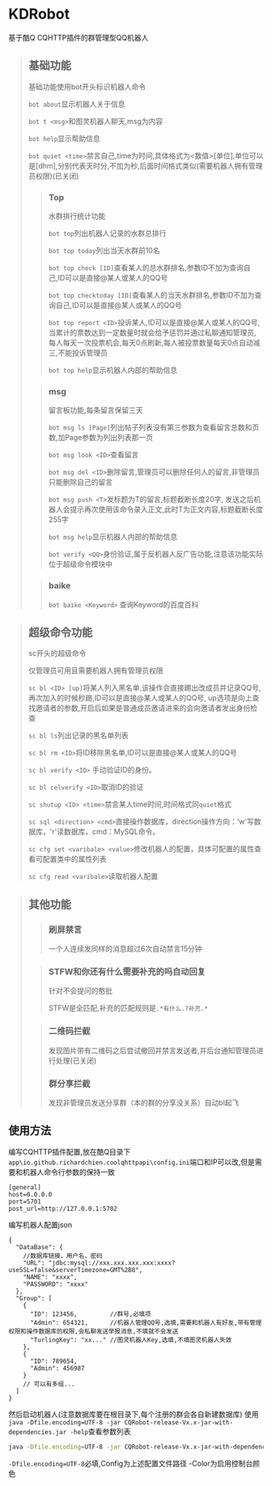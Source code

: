 # KDRobot

基于酷Q CQHTTP插件的群管理型QQ机器人

>## 基础功能
>
>基础功能使用bot开头标识机器人命令
>
>`bot about`显示机器人关于信息
>
>`bot t <msg>`和图灵机器人聊天,msg为内容
>
>`bot help`显示帮助信息
>
>`bot quiet <time>`禁言自己,time为时间,具体格式为<数值>[单位],单位可以是[dhm],分别代表天时分,不加为秒,后面时间格式类似(需要机器人拥有管理员权限)(已关闭)
>
>> ### Top
>>水群排行统计功能
>>
>>`bot top`列出机器人记录的水群总排行
>>
>>`bot top today`列出当天水群前10名
>>
>>`bot top check [ID]`查看某人的总水群排名,参数ID不加为查询自己,ID可以是直接@某人或某人的QQ号
>>
>>`bot top checktoday [ID]`查看某人的当天水群排名,参数ID不加为查询自己,ID可以是直接@某人或某人的QQ号
>>
>>`bot top report <ID>`投诉某人,ID可以是直接@某人或某人的QQ号,当累计的票数达到一定数量时就会给予惩罚并通过私聊通知管理员,
>>每人每天一次投票机会,每天0点刷新,每人被投票数量每天0点自动减三,不能投诉管理员
>>
>>`bot top help`显示机器人内部的帮助信息
>
>
>> ### msg
>> 留言板功能,每条留言保留三天
>>
>>`bot msg ls [Page]`列出帖子列表没有第三参数为查看留言总数和页数,加Page参数为列出列表那一页
>>
>>`bot msg look <ID>`查看留言
>>
>>`bot msg del <ID>`删除留言,管理员可以删除任何人的留言,非管理员只能删除自己的留言
>>
>>`bot msg push <T>`发标题为T的留言,标题截断长度20字,
>>发送之后机器人会提示再次使用该命令录入正文,此时T为正文内容,标题截断长度255字
>>
>>`bot msg help`显示机器人内部的帮助信息
>>
>>`bot verify <QQ>`身份验证,属于反机器人反广告功能,注意该功能实际位于超级命令模块中
>
>> ### baike
>> `bot baike <Keyword>` 查询Keyword的百度百科

>## 超级命令功能
>
>sc开头的超级命令
>
>仅管理员可用且需要机器人拥有管理员权限
>
>`sc bl <ID> [up]`将某人列入黑名单,该操作会直接踢出改成员并记录QQ号,再次加入的时候秒踢,ID可以是直接@某人或某人的QQ号,
>up选项是向上查找邀请者的参数,开启后如果是普通成员邀请进来的会向邀请者发出身份检查
>
>`sc bl ls`列出记录的黑名单列表
>
>`sc bl rm <ID>`将ID移除黑名单,ID可以是直接@某人或某人的QQ号
>
>`sc bl verify <ID>` 手动验证ID的身份。
>
>`sc bl celverify <ID>`取消ID的验证
>
>`sc shutup <ID> <time>`禁言某人time时间,时间格式同`quiet`格式
>
>`sc sql <direction> <cmd>`直接操作数据库，direction操作方向：'w'写数据库，'r'读数据库，cmd：MySQL命令。
>
>`sc cfg set <varibale> <value>`修改机器人的配置，具体可配置的属性查看可配置类中的属性列表
>
>`sc cfg read <varibale>`读取机器人配置  

>## 其他功能
>
>>### 刷屏禁言
>>一个人连续发同样的消息超过6次自动禁言15分钟
>
>>### STFW和你还有什么需要补充的吗自动回复
>>针对不会提问的憨批
>>
>>STFW是全匹配,补充的匹配规则是`.*有什么.?补充.*`
>
>>### 二维码拦截
>>发现图片带有二维码之后尝试撤回并禁言发送者,并后台通知管理员进行处理(已关闭)
>>### 群分享拦截
>>发现非管理员发送分享群（本的群的分享没关系）自动bl起飞

## 使用方法
编写CQHTTP插件配置,放在酷Q目录下`app\io.github.richardchien.coolqhttpapi\config.ini`端口和IP可以改,但是需要和机器人命令行参数的保持一致
```
[general]
host=0.0.0.0
port=5701
post_url=http://127.0.0.1:5702
```

编写机器人配置json
```json5
{
  "DataBase": {
    //数据库链接，用户名，密码
    "URL": "jdbc:mysql://xxx.xxx.xxx.xxx:xxxx?useSSL=false&serverTimezone=GMT%2B8",
    "NAME": "xxxx",
    "PASSWORD": "xxxx"
  },
  "Group": [
    {
      "ID": 123456,         //群号,必填项
      "Admin": 654321,      //机器人管理QQ号,选填,需要和机器人有好友,带有管理权限和操作数据库的权限,会私聊发送举报消息,不填就不会发送
      "TurlingKey": "xx..." //图灵机器人Key,选填,不填图灵机器人失效
    },
    {
      "ID": 789654,
      "Admin": 456987
    }
    // 可以有多组...
  ]
}
```
然后启动机器人(注意数据库要在根目录下,每个注册的群会各自新建数据库)
使用`java -Dfile.encoding=UTF-8 -jar CQRobot-release-Vx.x-jar-with-dependencies.jar -help`查看参数列表

```bash
java -Dfile.encoding=UTF-8 -jar CQRobot-release-Vx.x-jar-with-dependencies.jar -Config <Config> [-Color]
```
`-Dfile.encoding=UTF-8`必填,Config为上述配置文件路径 -Color为启用控制台颜色

